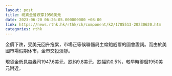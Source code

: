 ```yaml
---
layout: post
title: 現貨金曾跌穿1950美元
date: 2023-06-20 06:26:05.000000000 +08:00
link: https://news.rthk.hk/rthk/ch/component/k2/1705513-20230620.htm
categories: rthk
---
```


金價下跌，受美元回升拖累，市場正等候聯儲局主席鮑威爾的國會證詞。而由於美國市場假期休市，金市交投淡靜。

現貨金低見每盎司1947.6美元，跌約9.8美元，跌幅約0.5%，較早時徘徊1950美元附近。
